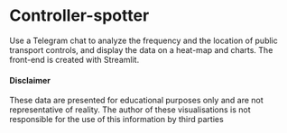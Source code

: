 # Controller-spotter
Use a Telegram chat to analyze the frequency and the location of public transport controls, and display the data on a heat-map and charts. 
The front-end is created with Streamlit.

#### Disclaimer
These data are presented for educational purposes only and are not representative of reality. The author of these visualisations is not responsible for the use of this information by third parties
